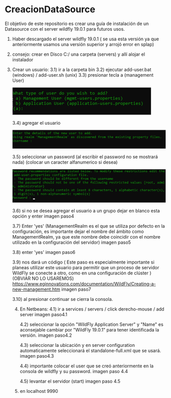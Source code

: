 # CreacionDataSource
El objetivo de este repositorio es crear una guía de instalación de un Datasource con el server wildfly 19.0.1 para futuros usos.

1) Haber descargado el server wildfly 19.0.1 ( se usa esta versión ya que anteriormente usamos una versión superior y arrojó error en splap)
2) consejo: crear en Disco C:/ una carpeta (servers) y allí alojar el instalador

3) Crear un usuario:
   3.1) ir a la carpeta bin
   3.2) ejecutar add-user.bat  (windows)  /  add-user.sh (unix)
   3.3) presionar tecla a (management User)
   
   ![Alt text](https://github.com/NoelTejeda/CreacionDataSource/blob/main/datasource/paso1.png)
 
   

   3.4) agregar el usuario

   ![Alt text](https://github.com/NoelTejeda/CreacionDataSource/blob/main/datasource/paso2.png)
   

   3.5) seleccionar un password (al escribir el password no se mostrará nada) (colocar un caracter alfanumerico si desea)
   
   ![Alt Text](https://github.com/NoelTejeda/CreacionDataSource/blob/main/datasource/paso3.png)

   3.6) si no se desea agregar el usuario a un grupo dejar en blanco esta opción y enter
   imagen paso4

   3.7) Enter 'yes' (ManagementRealm es el que se utiliza por defecto en la configuración, es importante dejar el nombre del ámbito como ManagementRealm, ya que este nombre debe coincidir con el nombre utilizado en la configuración del servidor)
   imagen paso5

   3.8) enter 'yes'
   imagen paso6

   3.9) nos dará un código ( Este paso es especialmente importante si planeas utilizar este usuario para permitir que un proceso de servidor WildFly se conecte a otro, como en una configuración de clúster ) (OBVIAR NO LO USAREMOS)
   https://www.eginnovations.com/documentation/WildFly/Creating-a-new-management.htm
    imagen paso7

   3.10) al presionar continuar se cierra la consola.

   
   
   4) En Netbeans:
      4.1) ir a services / servers / click derecho-mouse / add server
      imagen paso4.1

      4.2) seleccionar la opción "WildFly Application Server" y "Name" es aconsejable cambiar por "WildFly 19.0.1" para tener
           identificada la versión.
      imagen paso4.2

      4.3) seleccionar la ubicación y en server configuration automaticamente seleccionará el standalone-full.xml que se usará.
      imagen paso4.3

      4.4) importante colocar el user que se creó anteriormente en la consola de wildfly y su password.
      imagen paso 4.4

      4.5) levantar el servidor (start)
      imagen paso 4.5



   6) en localhost 9990
            

      
   
